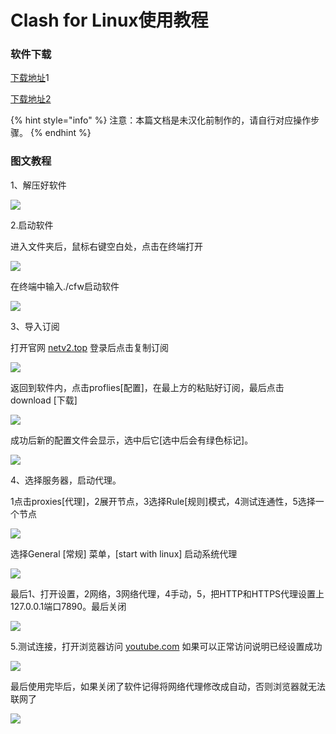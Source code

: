 # Clash for Linux使用教程

### 软件下载

[下载地址](https://flie.netv2.top/onedrivepublic/Cross%20Firewalls/CLASH/Clash.for.Windows-0.17.0-x64-linux-netv2.tar.gz)1

[下载地址2](http://110.42.178.197:8001/alibaba/Cross%20Firewalls/CLASH/Clash.for.Windows-0.17.0-x64-linux-netv2.tar.gz)

{% hint style="info" %}
注意：本篇文档是未汉化前制作的，请自行对应操作步骤。
{% endhint %}

### 图文教程

1、解压好软件

![](<../.gitbook/assets/image (51).png>)

2.启动软件

进入文件夹后，鼠标右键空白处，点击在终端打开

![](<../.gitbook/assets/image (62).png>)

在终端中输入./cfw启动软件

![](<../.gitbook/assets/image (53).png>)

3、导入订阅

打开官网 [netv2.top](http://netv2.top) 登录后点击复制订阅

![](<../.gitbook/assets/image (58).png>)

返回到软件内，点击proflies\[配置]，在最上方的粘贴好订阅，最后点击 download \[下载]

![](<../.gitbook/assets/image (56).png>)



成功后新的配置文件会显示，选中后它\[选中后会有绿色标记]。

![](<../.gitbook/assets/image (52).png>)

4、选择服务器，启动代理。

1点击proxies\[代理]，2展开节点，3选择Rule\[规则]模式，4测试连通性，5选择一个节点

![](<../.gitbook/assets/image (59).png>)

选择General \[常规] 菜单，\[start with linux] 启动系统代理

![](<../.gitbook/assets/image (57).png>)

最后1、打开设置，2网络，3网络代理，4手动，5，把HTTP和HTTPS代理设置上127.0.0.1端口7890。最后关闭

![](<../.gitbook/assets/image (60).png>)

5.测试连接，打开浏览器访问 [youtube.com](http://youtube.com) 如果可以正常访问说明已经设置成功

![](<../.gitbook/assets/image (55).png>)

最后使用完毕后，如果关闭了软件记得将网络代理修改成自动，否则浏览器就无法联网了

![](<../.gitbook/assets/image (54).png>)
